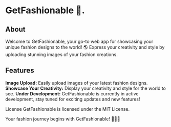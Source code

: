 # GetFashionable 💎.

## About
Welcome to GetFashionable, your go-to web app for showcasing your unique fashion designs to the world! 🌎 Express your creativity and style by uploading stunning images of your fashion creations.

## Features
**Image Upload:** Easily upload images of your latest fashion designs.
**Showcase Your Creativity:** Display your creativity and style for the world to see.
**Under Development:** GetFashionable is currently in active development, stay tuned for exciting updates and new features!

License
GetFashionable is licensed under the MIT License.

Your fashion journey begins with GetFashionable! 💃🕺✨
